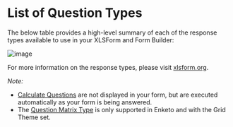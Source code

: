 # List of Question Types

The below table provides a high-level summary of each of the response types available to use in your XLSForm and Form Builder:

![image](/images/question_types/question_types.png)  

For more information on the response types, please visit [xlsform.org](http://xlsform.org/).

_Note:_ 
* [Calculate Questions](calculate_questions.md) are not displayed in your form, but are executed automatically as your form is being answered.
* The [Question Matrix Type](matrix_response.md) is only supported in Enketo and with the Grid Theme set. 
